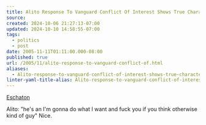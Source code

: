 ```yaml
---
title: Alito Response To Vanguard Conflict Of Interest Shows True Character
source: 
created: 2024-10-06 21:27:13-07:00
updated: 2024-10-10 14:58:55-07:00
tags:
  - politics
  - post
date: 2005-11-11T01:11:00.000-08:00
published: true
url: /2005/11/alito-response-to-vanguard-conflict-of.html
aliases:
  - Alito-response-to-vanguard-conflict-of-interest-shows-true-character
linter-yaml-title-alias: Alito-response-to-vanguard-conflict-of-interest-shows-true-character
---
```



[Eschaton](http://atrios.blogspot.com/2005_11_06_atrios_archive.html#113168428232517973 "Eschaton")  
  
Alito: "he's an I'm gonna do what I want and fuck you if you think otherwise kind of guy" Nice.